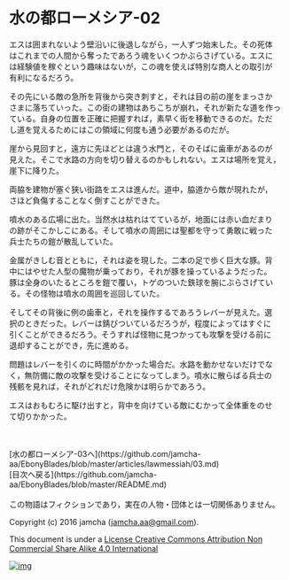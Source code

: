 # 水の都ローメシア-02

エスは囲まれないよう壁沿いに後退しながら，一人ずつ始末した。その死体  
はこれまでの人間から奪ったであろう魂をいくつかぶらさげている。エスに  
は経験値を稼ぐという趣味はないが，この魂を使えば特別な商人との取引が  
有利になるだろう。  

その先にいる敵の急所を背後から突き刺すと，それは目の前の崖をまっさか  
さまに落ちていった。この街の建物はあちこちが崩れ，それが新たな道を作っ  
ている。自身の位置を正確に把握すれば，素早く街を移動できるのだ。ただ  
し道を覚えるためにはこの領域に何度も通う必要があるのだが。  

崖から見回すと，遠方に先ほどとは違う水門と，そのそばに歯車があるのが  
見えた。そこで水路の方向を切り替えるのかもしれない。エスは場所を覚え，  
崖下に降りた。  

両脇を建物が塞ぐ狭い街路をエスは進んだ。道中，脇道から敵が現れたが，  
さほど負傷することなく倒すことができた。  

噴水のある広場に出た。当然水は枯れはてているが，地面には赤い血だまり  
の跡がそこかしこにある。そして噴水の周囲には聖都を守って勇敢に戦った  
兵士たちの鎧が散乱していた。  

金属がきしむ音とともに，それは姿を現した。二本の足で歩く巨大な豚。背  
中にはやせた人型の魔物が乗っており，それが豚を操っているようだった。  
豚は全身のいたるところを鎧で覆い，トゲのついた鉄球を腕にぶらさげてい  
る。その怪物は噴水の周囲を巡回していた。  

そしてその背後に例の歯車と，それを操作するであろうレバーが見えた。選  
択のときだった。レバーは錆びついているだろうが，程度によってはすぐに  
引くことができるだろう。そうすれば怪物に見つかっても攻撃を受ける前に  
退却することができ，先に進める。  

問題はレバーを引くのに時間がかかった場合だ。水路を動かせないだけでな  
く，無防備に敵の攻撃を受けることになってしまう。噴水に散らばる兵士の  
残骸を見れば，それがどれだけ危険かは明らかであろう。  

エスはおもむろに駆け出すと，背中を向けている敵にむかって全体重をのせ  
て切りかかった。  

<br>  
<br>  
[水の都ローメシア-03へ](https://github.com/jamcha-aa/EbonyBlades/blob/master/articles/lawmessiah/03.md)  

<br>  
[目次へ戻る](https://github.com/jamcha-aa/EbonyBlades/blob/master/README.md)  
<br>  
<br>  
この物語はフィクションであり，実在の人物・団体とは一切関係ありません。  

Copyright (c) 2016 jamcha (jamcha.aa@gmail.com).  

This document is under a [License Creative Commons Attribution Non Commercial Share Alike 4.0 International](http://creativecommons.org/licenses/by-nc-sa/4.0/deed)  

[![img](http://i.creativecommons.org/l/by-nc-sa/3.0/80x15.png)](http://creativecommons.org/licenses/by-nc-sa/4.0/deed)